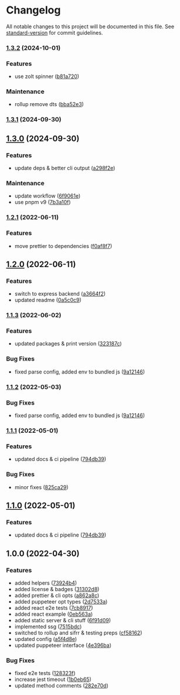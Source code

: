 # Changelog

All notable changes to this project will be documented in this file. See [standard-version](https://github.com/conventional-changelog/standard-version) for commit guidelines.

### [1.3.2](https://github.com/TheEngineerhub/staticit/compare/v1.3.1...v1.3.2) (2024-10-01)


### Features

* use zolt spinner ([b81a720](https://github.com/TheEngineerhub/staticit/commit/b81a7209a34a08d88ec76b638025eb200e5e7527))


### Maintenance

* rollup remove dts ([bba52e3](https://github.com/TheEngineerhub/staticit/commit/bba52e3cfde071342d421e279d06f6b3d76389fa))

### [1.3.1](https://github.com/TheEngineerhub/staticit/compare/v1.3.0...v1.3.1) (2024-09-30)

## [1.3.0](https://github.com/TheEngineerhub/staticit/compare/v1.2.1...v1.3.0) (2024-09-30)


### Features

* update deps & better cli output ([a298f2e](https://github.com/TheEngineerhub/staticit/commit/a298f2e797b4fd0dc20b8ed6b8a96d8734a2b90f))


### Maintenance

* update workflow ([6f9061e](https://github.com/TheEngineerhub/staticit/commit/6f9061eb30c55548b58b1ef81f9116cbd8f2aff5))
* use pnpm v9 ([7b3a10f](https://github.com/TheEngineerhub/staticit/commit/7b3a10fd9f1e478284a76d89f1dd42aa101848d3))

### [1.2.1](https://github.com/TheEngineerhub/staticit/compare/v1.2.0...v1.2.1) (2022-06-11)


### Features

* move prettier to dependencies ([f0af8f7](https://github.com/TheEngineerhub/staticit/commit/f0af8f74395342f7d4f5ba199e2e8f4f785e1d6d))

## [1.2.0](https://github.com/TheEngineerhub/staticit/compare/v1.1.3...v1.2.0) (2022-06-11)


### Features

* switch to express backend ([a3664f2](https://github.com/TheEngineerhub/staticit/commit/a3664f24f011d1b65807a77bb6b142a86d90fdae))
* updated readme ([0a5c0c9](https://github.com/TheEngineerhub/staticit/commit/0a5c0c986d10b26a6ccff04ed4993cee86753652))

### [1.1.3](https://github.com/TheEngineerhub/staticit/compare/v1.1.1...v1.1.3) (2022-06-02)


### Features

* updated packages & print version ([323187c](https://github.com/TheEngineerhub/staticit/commit/323187c8d7271ea95cf517dd4d56c68493cebf64))


### Bug Fixes

* fixed parse config, added env to bundled js ([9a12146](https://github.com/TheEngineerhub/staticit/commit/9a121460db22d12b035a97a23bbaba0f58d699f5))

### [1.1.2](https://github.com/TheEngineerhub/staticit/compare/v1.1.1...v1.1.2) (2022-05-03)

### Bug Fixes

- fixed parse config, added env to bundled js ([9a12146](https://github.com/TheEngineerhub/staticit/commit/9a121460db22d12b035a97a23bbaba0f58d699f5))

### [1.1.1](https://github.com/TheEngineerhub/staticit/compare/v1.0.0...v1.1.1) (2022-05-01)

### Features

- updated docs & ci pipeline ([794db39](https://github.com/TheEngineerhub/staticit/commit/794db3971d6bfb325cdd8748fc5af6a09453df85))

### Bug Fixes

- minor fixes ([825ca29](https://github.com/TheEngineerhub/staticit/commit/825ca29c40beaf7ad98d0132c3acbb195577b7e3))

## [1.1.0](https://github.com/TheEngineerhub/staticit/compare/v1.0.0...v1.1.0) (2022-05-01)

### Features

- updated docs & ci pipeline ([794db39](https://github.com/TheEngineerhub/staticit/commit/794db3971d6bfb325cdd8748fc5af6a09453df85))

## 1.0.0 (2022-04-30)

### Features

- added helpers ([73924b4](https://github.com/TheEngineerhub/staticit/commit/73924b4e82153b67f241cec0e9ca238c22e04474))
- added license & badges ([31302d8](https://github.com/TheEngineerhub/staticit/commit/31302d83ef50cf49da6c4a53520a473e5e4e07df))
- added prettier & cli opts ([a862a8c](https://github.com/TheEngineerhub/staticit/commit/a862a8cca6d2f0d506af1eaf5745e6da88da3e79))
- added puppeteer opt types ([2d7533a](https://github.com/TheEngineerhub/staticit/commit/2d7533ab872f95029b3adbccfd37cddb76f0996b))
- added react e2e tests ([7cb8917](https://github.com/TheEngineerhub/staticit/commit/7cb891760a3fc30af0cd360dd097264a1832bbc0))
- added react example ([0eb563a](https://github.com/TheEngineerhub/staticit/commit/0eb563a104d848147b881c41b043747cb1dcdbd5))
- added static server & cli stuff ([6f91d09](https://github.com/TheEngineerhub/staticit/commit/6f91d097d02d755cb647400bfc983bffd2e2eae5))
- implemented ssg ([7515bdc](https://github.com/TheEngineerhub/staticit/commit/7515bdc7a5394adad3c701bc06776945eb0816c5))
- switched to rollup and sifrr & testing preps ([cf58162](https://github.com/TheEngineerhub/staticit/commit/cf58162773e42e32c7b564338c3f24e817892e63))
- updated config ([a5f4d8e](https://github.com/TheEngineerhub/staticit/commit/a5f4d8e453466363880b3b2a480a7955fffbbe12))
- updated puppeteer interface ([4e396ba](https://github.com/TheEngineerhub/staticit/commit/4e396bad0e2f81c9fe39641f7bcbae6b8e1c8ff7))

### Bug Fixes

- fixed e2e tests ([128323f](https://github.com/TheEngineerhub/staticit/commit/128323fb14db122dfb56fc1d86cd4136ca6f937f))
- increase jest timeout ([1b0eb65](https://github.com/TheEngineerhub/staticit/commit/1b0eb65e67f5b786c83c79e3a937eeccb2a9b4cf))
- updated method comments ([282e70d](https://github.com/TheEngineerhub/staticit/commit/282e70db23bdb232f8f762e05fd30b57b678d0a7))
